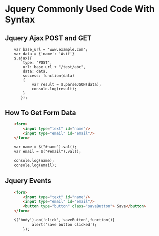 # Jquery Commonly Used Code With Syntax

## Jquery Ajax POST and GET

```jquery
	var base_url = 'www.example.com';
	var data = {'name': 'Asif'}
  	$.ajax({
        type: "POST",
        url: base_url + "/test/abc",
        data: data,
        success: function(data)
        {
            var result = $.parseJSON(data);
            console.log(result);
        }
       });
```

## How To Get Form Data

```html
	<form>
		<input type="text" id="name"/>
		<input type="email" id="email"/>
	</form>

	var name = $("#name").val();
	var email = $("#email").val();

	console.log(name);
	console.log(email);
```

## Jquery Events


```html
	<form>
		<input type="text" id="name"/>
		<input type="email" id="email"/>
		<button type="button" class="saveButton"> Save</button>
	</form>

	$('body').on('click','saveButton',function(){
			alert('save button clicked');
		});
```